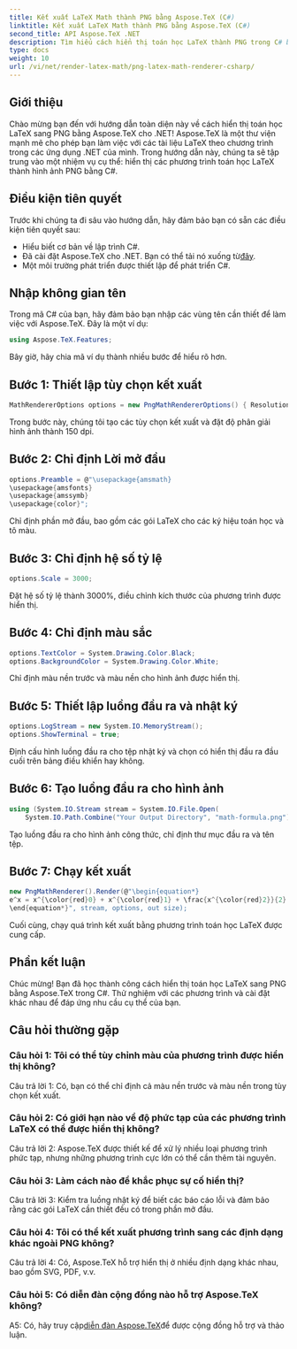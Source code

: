 ```yaml
---
title: Kết xuất LaTeX Math thành PNG bằng Aspose.TeX (C#)
linktitle: Kết xuất LaTeX Math thành PNG bằng Aspose.TeX (C#)
second_title: API Aspose.TeX .NET
description: Tìm hiểu cách hiển thị toán học LaTeX thành PNG trong C# bằng Aspose.TeX. Hãy làm theo hướng dẫn từng bước của chúng tôi để tích hợp liền mạch.
type: docs
weight: 10
url: /vi/net/render-latex-math/png-latex-math-renderer-csharp/
---
```

## Giới thiệu

Chào mừng bạn đến với hướng dẫn toàn diện này về cách hiển thị toán học LaTeX sang PNG bằng Aspose.TeX cho .NET! Aspose.TeX là một thư viện mạnh mẽ cho phép bạn làm việc với các tài liệu LaTeX theo chương trình trong các ứng dụng .NET của mình. Trong hướng dẫn này, chúng ta sẽ tập trung vào một nhiệm vụ cụ thể: hiển thị các phương trình toán học LaTeX thành hình ảnh PNG bằng C#.

## Điều kiện tiên quyết

Trước khi chúng ta đi sâu vào hướng dẫn, hãy đảm bảo bạn có sẵn các điều kiện tiên quyết sau:

- Hiểu biết cơ bản về lập trình C#.
-  Đã cài đặt Aspose.TeX cho .NET. Bạn có thể tải nó xuống từ[đây](https://releases.aspose.com/tex/net/).
- Một môi trường phát triển được thiết lập để phát triển C#.

## Nhập không gian tên

Trong mã C# của bạn, hãy đảm bảo bạn nhập các vùng tên cần thiết để làm việc với Aspose.TeX. Đây là một ví dụ:

```csharp
using Aspose.TeX.Features;
```

Bây giờ, hãy chia mã ví dụ thành nhiều bước để hiểu rõ hơn.

## Bước 1: Thiết lập tùy chọn kết xuất

```csharp
MathRendererOptions options = new PngMathRendererOptions() { Resolution = 150 };
```

Trong bước này, chúng tôi tạo các tùy chọn kết xuất và đặt độ phân giải hình ảnh thành 150 dpi.

## Bước 2: Chỉ định Lời mở đầu

```csharp
options.Preamble = @"\usepackage{amsmath}
\usepackage{amsfonts}
\usepackage{amssymb}
\usepackage{color}";
```

Chỉ định phần mở đầu, bao gồm các gói LaTeX cho các ký hiệu toán học và tô màu.

## Bước 3: Chỉ định hệ số tỷ lệ

```csharp
options.Scale = 3000;
```

Đặt hệ số tỷ lệ thành 3000%, điều chỉnh kích thước của phương trình được hiển thị.

## Bước 4: Chỉ định màu sắc

```csharp
options.TextColor = System.Drawing.Color.Black;
options.BackgroundColor = System.Drawing.Color.White;
```

Chỉ định màu nền trước và màu nền cho hình ảnh được hiển thị.

## Bước 5: Thiết lập luồng đầu ra và nhật ký

```csharp
options.LogStream = new System.IO.MemoryStream();
options.ShowTerminal = true;
```

Định cấu hình luồng đầu ra cho tệp nhật ký và chọn có hiển thị đầu ra đầu cuối trên bảng điều khiển hay không.

## Bước 6: Tạo luồng đầu ra cho hình ảnh

```csharp
using (System.IO.Stream stream = System.IO.File.Open(
    System.IO.Path.Combine("Your Output Directory", "math-formula.png"), System.IO.FileMode.Create))
```

Tạo luồng đầu ra cho hình ảnh công thức, chỉ định thư mục đầu ra và tên tệp.

## Bước 7: Chạy kết xuất

```csharp
new PngMathRenderer().Render(@"\begin{equation*}
e^x = x^{\color{red}0} + x^{\color{red}1} + \frac{x^{\color{red}2}}{2} + \frac{x^{\color{red}3}}{6} + \cdots = \sum_{n\geq 0} \frac{x^{\color{red}n}}{n!}
\end{equation*}", stream, options, out size);
```

Cuối cùng, chạy quá trình kết xuất bằng phương trình toán học LaTeX được cung cấp.

## Phần kết luận

Chúc mừng! Bạn đã học thành công cách hiển thị toán học LaTeX sang PNG bằng Aspose.TeX trong C#. Thử nghiệm với các phương trình và cài đặt khác nhau để đáp ứng nhu cầu cụ thể của bạn.

## Câu hỏi thường gặp

### Câu hỏi 1: Tôi có thể tùy chỉnh màu của phương trình được hiển thị không?

Câu trả lời 1: Có, bạn có thể chỉ định cả màu nền trước và màu nền trong tùy chọn kết xuất.

### Câu hỏi 2: Có giới hạn nào về độ phức tạp của các phương trình LaTeX có thể được hiển thị không?

Câu trả lời 2: Aspose.TeX được thiết kế để xử lý nhiều loại phương trình phức tạp, nhưng những phương trình cực lớn có thể cần thêm tài nguyên.

### Câu hỏi 3: Làm cách nào để khắc phục sự cố hiển thị?

Câu trả lời 3: Kiểm tra luồng nhật ký để biết các báo cáo lỗi và đảm bảo rằng các gói LaTeX cần thiết đều có trong phần mở đầu.

### Câu hỏi 4: Tôi có thể kết xuất phương trình sang các định dạng khác ngoài PNG không?

Câu trả lời 4: Có, Aspose.TeX hỗ trợ hiển thị ở nhiều định dạng khác nhau, bao gồm SVG, PDF, v.v.

### Câu hỏi 5: Có diễn đàn cộng đồng nào hỗ trợ Aspose.TeX không?

 A5: Có, hãy truy cập[diễn đàn Aspose.TeX](https://forum.aspose.com/c/tex/47)để được cộng đồng hỗ trợ và thảo luận.
